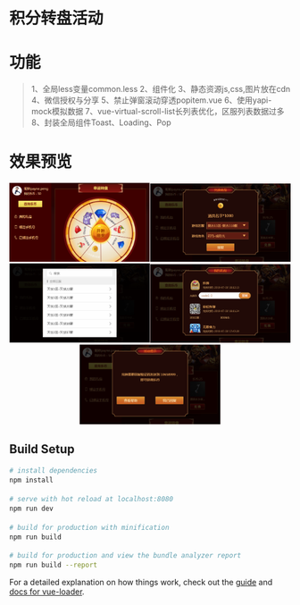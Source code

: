 # 积分转盘活动

# 功能
> 1、全局less变量common.less
> 2、组件化
> 3、静态资源js,css,图片放在cdn
> 4、微信授权与分享
> 5、禁止弹窗滚动穿透popitem.vue
> 6、使用yapi-mock模拟数据
> 7、vue-virtual-scroll-list长列表优化，区服列表数据过多
> 8、封装全局组件Toast、Loading、Pop

# 效果预览

<div align="center">
<img src="./images/1.png" width="50%"/><img src="./images/2.png" width="50%"/>
<img src="./images/3.png" width="50%"/><img src="./images/4.png" width="50%"/>
<img src="./images/5.png" width="50%"/>
</div>


## Build Setup

``` bash
# install dependencies
npm install

# serve with hot reload at localhost:8080
npm run dev

# build for production with minification
npm run build

# build for production and view the bundle analyzer report
npm run build --report
```

For a detailed explanation on how things work, check out the [guide](http://vuejs-templates.github.io/webpack/) and [docs for vue-loader](http://vuejs.github.io/vue-loader).
